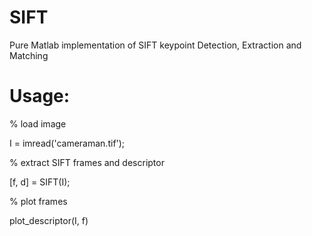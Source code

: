 # SIFT
Pure Matlab implementation of SIFT keypoint Detection, Extraction and Matching

# Usage:

% load image

I = imread('cameraman.tif');

% extract SIFT frames and descriptor

[f, d] = SIFT(I);

% plot frames

plot_descriptor(I, f)
